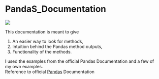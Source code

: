 # PandaS_Documentation

<img src='![pandas](https://github.com/gana36/Pandas_Documentation/assets/71372490/8ad61a5d-bc66-47ef-8d3c-7515c00b79bb)
'>

This documentation is meant to give 
<list>
1) An easier way to look for methods,
2) Intuition behind the Pandas method outputs,
3) Functionality of the methods.
</list>
I used the examples from the official Pandas Documentation and a few of my own examples. <br>
Reference to official <a href='https://pandas.pydata.org/docs/getting_started/index.html'>Pandas</a> Documentation
